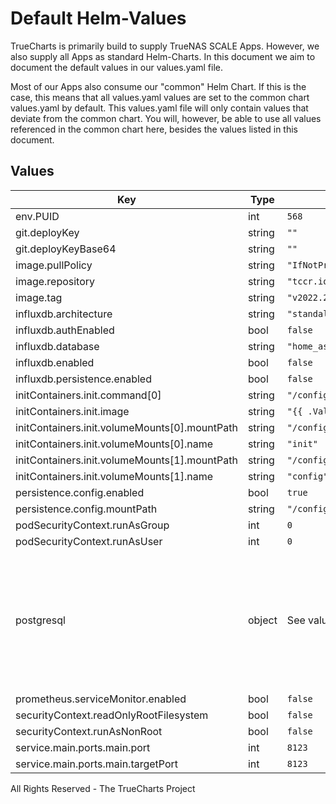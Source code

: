 # Default Helm-Values

TrueCharts is primarily build to supply TrueNAS SCALE Apps.
However, we also supply all Apps as standard Helm-Charts. In this document we aim to document the default values in our values.yaml file.

Most of our Apps also consume our "common" Helm Chart.
If this is the case, this means that all values.yaml values are set to the common chart values.yaml by default. This values.yaml file will only contain values that deviate from the common chart.
You will, however, be able to use all values referenced in the common chart here, besides the values listed in this document.

## Values

| Key | Type | Default | Description |
|-----|------|---------|-------------|
| env.PUID | int | `568` |  |
| git.deployKey | string | `""` |  |
| git.deployKeyBase64 | string | `""` |  |
| image.pullPolicy | string | `"IfNotPresent"` |  |
| image.repository | string | `"tccr.io/truecharts/home-assistant"` |  |
| image.tag | string | `"v2022.2.5@sha256:458fb155e9117cf423bb330f94a59b7a4735e1e6bd4f2570c389704881c3243f"` |  |
| influxdb.architecture | string | `"standalone"` |  |
| influxdb.authEnabled | bool | `false` |  |
| influxdb.database | string | `"home_assistant"` |  |
| influxdb.enabled | bool | `false` |  |
| influxdb.persistence.enabled | bool | `false` |  |
| initContainers.init.command[0] | string | `"/config/init/init.sh"` |  |
| initContainers.init.image | string | `"{{ .Values.image.repository }}:{{ .Values.image.tag }}"` |  |
| initContainers.init.volumeMounts[0].mountPath | string | `"/config/init"` |  |
| initContainers.init.volumeMounts[0].name | string | `"init"` |  |
| initContainers.init.volumeMounts[1].mountPath | string | `"/config"` |  |
| initContainers.init.volumeMounts[1].name | string | `"config"` |  |
| persistence.config.enabled | bool | `true` |  |
| persistence.config.mountPath | string | `"/config"` |  |
| podSecurityContext.runAsGroup | int | `0` |  |
| podSecurityContext.runAsUser | int | `0` |  |
| postgresql | object | See values.yaml | Enable and configure postgresql database subchart under this key.    For more options see [postgresql chart documentation](https://github.com/tccr.io/truecharts/charts/tree/master/tccr.io/truecharts/postgresql) |
| prometheus.serviceMonitor.enabled | bool | `false` |  |
| securityContext.readOnlyRootFilesystem | bool | `false` |  |
| securityContext.runAsNonRoot | bool | `false` |  |
| service.main.ports.main.port | int | `8123` |  |
| service.main.ports.main.targetPort | int | `8123` |  |

All Rights Reserved - The TrueCharts Project
